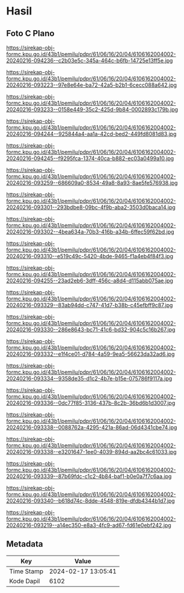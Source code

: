 # Hasil

## Foto C Plano

https://sirekap-obj-formc.kpu.go.id/43b1/pemilu/pdpr/61/06/16/20/04/6106162004002-20240216-094236--c2b03e5c-345a-464c-b6fb-14725e13ff5e.jpg

https://sirekap-obj-formc.kpu.go.id/43b1/pemilu/pdpr/61/06/16/20/04/6106162004002-20240216-093223--97e8e64e-ba72-42a5-b2b1-6cecc088a642.jpg

https://sirekap-obj-formc.kpu.go.id/43b1/pemilu/pdpr/61/06/16/20/04/6106162004002-20240216-093233--0158e449-35c2-425d-9b84-0002893c179b.jpg

https://sirekap-obj-formc.kpu.go.id/43b1/pemilu/pdpr/61/06/16/20/04/6106162004002-20240216-094244--925844a4-aa1a-42cd-bed2-449fd8081d83.jpg

https://sirekap-obj-formc.kpu.go.id/43b1/pemilu/pdpr/61/06/16/20/04/6106162004002-20240216-094245--f9295fca-1374-40ca-b882-ec03a0499a10.jpg

https://sirekap-obj-formc.kpu.go.id/43b1/pemilu/pdpr/61/06/16/20/04/6106162004002-20240216-093259--686609a0-8534-49a8-8a93-8ae5fe576938.jpg

https://sirekap-obj-formc.kpu.go.id/43b1/pemilu/pdpr/61/06/16/20/04/6106162004002-20240216-093301--293bdbe8-09bc-4f9b-aba2-3503d0baca14.jpg

https://sirekap-obj-formc.kpu.go.id/43b1/pemilu/pdpr/61/06/16/20/04/6106162004002-20240216-093302--4bea634a-70b3-416b-a34b-6ffec59f62bd.jpg

https://sirekap-obj-formc.kpu.go.id/43b1/pemilu/pdpr/61/06/16/20/04/6106162004002-20240216-093310--e519c49c-5420-4bde-9465-f1a4eb4f84f3.jpg

https://sirekap-obj-formc.kpu.go.id/43b1/pemilu/pdpr/61/06/16/20/04/6106162004002-20240216-094255--23ad2eb6-3dff-456c-a8d4-d115abb075ae.jpg

https://sirekap-obj-formc.kpu.go.id/43b1/pemilu/pdpr/61/06/16/20/04/6106162004002-20240216-093329--83ab94dd-c747-41d7-b38b-c45efbff9c87.jpg

https://sirekap-obj-formc.kpu.go.id/43b1/pemilu/pdpr/61/06/16/20/04/6106162004002-20240216-093330--286e8643-bc71-41c6-bd32-904c5c16b267.jpg

https://sirekap-obj-formc.kpu.go.id/43b1/pemilu/pdpr/61/06/16/20/04/6106162004002-20240216-093332--e1f4ce01-d784-4a59-9ea5-56623da32ad6.jpg

https://sirekap-obj-formc.kpu.go.id/43b1/pemilu/pdpr/61/06/16/20/04/6106162004002-20240216-093334--9358de35-d1c2-4b7e-b15e-075786f9117a.jpg

https://sirekap-obj-formc.kpu.go.id/43b1/pemilu/pdpr/61/06/16/20/04/6106162004002-20240216-093336--0dc77f85-3136-437b-8c2b-36bd6b1d3007.jpg

https://sirekap-obj-formc.kpu.go.id/43b1/pemilu/pdpr/61/06/16/20/04/6106162004002-20240216-093338--0088762a-4295-421a-86ad-06d4341cbe74.jpg

https://sirekap-obj-formc.kpu.go.id/43b1/pemilu/pdpr/61/06/16/20/04/6106162004002-20240216-093338--e3201647-1ee0-4039-894d-aa2bc4c61033.jpg

https://sirekap-obj-formc.kpu.go.id/43b1/pemilu/pdpr/61/06/16/20/04/6106162004002-20240216-093339--87b69fdc-c1c2-4b84-baf1-b0e0a7f7c6aa.jpg

https://sirekap-obj-formc.kpu.go.id/43b1/pemilu/pdpr/61/06/16/20/04/6106162004002-20240216-093340--b618d74c-8dde-4548-819e-dfdb4344b1d7.jpg

https://sirekap-obj-formc.kpu.go.id/43b1/pemilu/pdpr/61/06/16/20/04/6106162004002-20240216-093219--a14ec350-e8a3-4fc9-ad67-fd61e0ebf242.jpg


## Metadata

| Key        | Value               |
| ---------- | ------------------- |
| Time Stamp | 2024-02-17 13:05:41 |
| Kode Dapil | 6102                |



